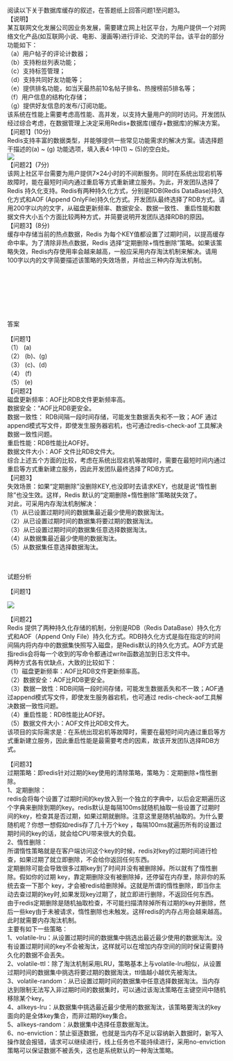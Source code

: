 <div class="detail lh2"><p>阅读以下关于数据库缓存的叙述，在答题纸上回答问题1至问题3。<br/>【说明】<br/>某互联网文化发展公司因业务发展，需要建立网上社区平台，为用户提供一个对网络文化产品(如互联网小说、电影、漫画等)进行评论、交流的平台。该平台的部分功能如下：<br/>（a）用户帖子的评论计数器；<br/>（b）支持粉丝列表功能；<br/>（c）支持标签管理；<br/>（d）支持共同好友功能等；<br/>（e）提供排名功能，如当天最热前10名帖子排名、热搜榜前5排名等；<br/>（f）用户信息的结构化存储；<br/>（g）提供好友信息的发布/订阅功能。<br/>该系统在性能上需要考虑高性能、高并发，以支持大量用户的同时访问。开发团队经过综合考虑，在数据管理上决定采用Redis+数据库(缓存+数据库)的解决方案。<br/>【问题1】(10分)<br/>Redis支持丰富的数据类型，并能够提供一些常见功能需求的解决方案。请选择题干描述的(a) ~ (g) 功能选项，填入表4-1中(1) ~ (5)的空白处。<br/><img src="https://img.kuaiwenyun.com/images/shiti/2022-03/946/RZaSnSnN4M.png" style="max-width:100%;"/><br/>【问题2】(7分)<br/>该网上社区平台需要为用户提供7×24小时的不间断服务。同时在系统出现宕机等故障时，能在最短时间内通过重启等方式重新建立服务。为此，开发团队选择了Redis 持久化支持。Redis有两种持久化方式，分别是RDB(Redis DataBase)持久化方式和AOF (Append OnlyFile)持久化方式。开发团队最终选择了RDB方式。请用200字以内的文字，从磁盘更新频率、数据安全、数据一致性、 重启性能和数据文件大小五个方面比较两种方式，并简要说明开发团队选择RDB的原因。<br/>【问题3】(8分)<br/>缓存中存储当前的热点数据，Redis 为每个KEY值都设置了过期时间，以提高缓存命中率。为了清除非热点数据，Redis 选择“定期删除+惰性删除”策略。如果该策略失效，Redis内存使用率会越来越高，一般应采用内存淘汰机制来解决。请用100字以内的文字简要描述该策略的失效场景，并给出三种内存淘汰机制。</p><br/><br/><p><br/></p><p></p><br/><br/>答案<br/><p>【问题1】<br/>（1） (a)<br/>（2） (b)、(g)<br/>（3） (c)、(d)<br/>（4） (f)<br/>（5） (e)<br/>【问题2】<br/>磁盘更新频率：AOF比RDB文件更新频率高。<br/>数据安全：“AOF比RDB更安全。<br/>数据一致性： RDB间隔一段时间存储，可能发生数据丢失和不一致；AOF 通过append模式写文件，即使发生服务器宕机，也可通过redis-check-aof 工具解决数据一致性问题。<br/>重启性能：RDB性能比AOF好。<br/>数据文件大小：AOF 文件比RDB文件大。<br/>综合上述五个方面的比较，考虑在系统出现宕机等故障时，需要在最短时间内通过重启等方式重新建立服务，因此开发团队最终选择了RDB方式。<br/>【问题3】<br/>失效场景：如果“定期删除”没删除KEY,也没即时去请求KEY，也就是说“惰性删除”也没生效。这样，Redis 默认的“定期删除+惰性删除”策略就失效了。<br/>对此，可采用内存淘汰机制解决：<br/>（1）从已设置过期时间的数据集最近最少使用的数据淘汰。<br/>（2）从已设置过期时间的数据集将要过期的数据淘汰。<br/>（3）从已设置过期时间的数据集任意选择数据淘汰。<br/>（4）从数据集最近最少使用的数据淘汰。<br/>（5）从数据集任意选择数据淘汰。<br/></p><br/><br/>试题分析<br/><p>【问题1】</p><p><img src="https://img.kuaiwenyun.com/images/shiti/2020-11/295/BBjqTV2cJd.png" style="max-width:100%;"/></p><p>【问题2】<br/>Redis 提供了两种持久化存储的机制，分别是RDB（Redis DataBase）持久化方式和AOF（Append Only File）持久化方式。RDB持久化方式是指在指定的时间间隔内将内存中的数据集快照写入磁盘，是Redis默认的持久化方式。AOF方式是指redis会将每一个收到的写命令都通过write函数追加到日志文件中。<br/>两种方式各有优缺点，大致的比较如下：<br/>（1）磁盘更新频率：AOF比RDB文件更新频率高。<br/>（2）数据安全：AOF比RDB更安全。<br/>（3）数据一致性：RDB间隔一段时间存储，可能发生数据丢失和不一致；AOF通过append模式写文件，即使发生服务器宕机，也可通过 redis-check-aof工具解决数据一致性问题。<br/>（4）重启性能：RDB性能比AOF好。<br/>（5）数据文件大小：AOF文件比RDB文件大。<br/>该项目的实际需求是：在系统出现宕机等故障时，需要在最短时间内通过重启等方式重新建立服务，因此重启性能是最需要考虑的因素，故该开发团队选择RDB方式。</p><p></p><p>【问题3】<br/>过期策略：即redis针对过期的key使用的清除策略，策略为：定期删除+惰性删除。<br/>1、定期删除：<br/>redis会将每个设置了过期时间的key放入到一个独立的字典中，以后会定期遍历这个字典来删除到期的key。redis默认是每隔100ms就随机抽取一些设置了过期时间的key，检查其是否过期，如果过期就删除。注意这里是随机抽取的。为什么要随机呢？你想一想假如redis存了几十万个key ，每隔100ms就遍历所有的设置过期时间的key的话，就会给CPU带来很大的负载。<br/>2、惰性删除：<br/>所谓惰性策略就是在客户端访问这个key的时候，redis对key的过期时间进行检查，如果过期了就立即删除，不会给你返回任何东西。<br/>定期删除可能会导致很多过期key到了时间并没有被删除掉。所以就有了惰性删除。假如你的过期 key，靠定期删除没有被删除掉，还停留在内存里，除非你的系统去查一下那个 key，才会被redis给删除掉。这就是所谓的惰性删除，即当你主动去查过期的key时,如果发现key过期了，就立即进行删除，不返回任何东西。<br/>由于redis定期删除是随机抽取检查，不可能扫描清除掉所有过期的key并删除，然后一些key由于未被请求，惰性删除也未触发。这样redis的内存占用会越来越高。此时就需要内存淘汰机制。<br/>主要有如下一些策略：<br/>1、volatile-lru：从设置过期时间的数据集中挑选出最近最少使用的数据淘汰。没有设置过期时间的key不会被淘汰，这样就可以在增加内存空间的同时保证需要持久化的数据不会丢失。<br/>2、volatile-ttl：除了淘汰机制采用LRU，策略基本上与volatile-lru相似，从设置过期时间的数据集中挑选将要过期的数据淘汰，ttl值越小越优先被淘汰。<br/>3、volatile-random：从已设置过期时间的数据集中任意选择数据淘汰。当内存达到限制无法写入非过期时间的数据集时，可以通过该淘汰策略在主键空间中随机移除某个key。<br/>4、allkeys-lru：从数据集中挑选最近最少使用的数据淘汰，该策略要淘汰的key面向的是全体key集合，而非过期的key集合。<br/>5、allkeys-random：从数据集中选择任意数据淘汰。<br/>6、no-enviction：禁止驱逐数据，也就是当内存不足以容纳新入数据时，新写入操作就会报错，请求可以继续进行，线上任务也不能持续进行，采用no-enviction策略可以保证数据不被丢失，这也是系统默认的一种淘汰策略。<br/></p></div>